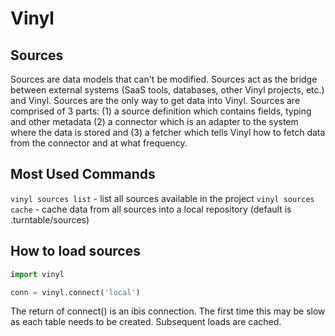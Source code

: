 # Vinyl

## Sources

Sources are data models that can't be modified. Sources act as the bridge between external systems (SaaS tools, databases, other Vinyl projects, etc.) and Vinyl. Sources are the only way to get data into Vinyl. Sources are comprised of 3 parts: (1) a source definition which contains fields, typing and other metadata (2) a connector which is an adapter to the system where the data is stored and (3) a fetcher which tells Vinyl how to fetch data from the connector and at what frequency.

## Most Used Commands

`vinyl sources list` - list all sources available in the project
`vinyl sources cache` - cache data from all sources into a local repository (default is .turntable/sources)

## How to load sources

```python
import vinyl

conn = vinyl.connect('local')
```

The return of connect() is an ibis connection. The first time this may be slow as each table needs to be created. Subsequent loads are cached.
